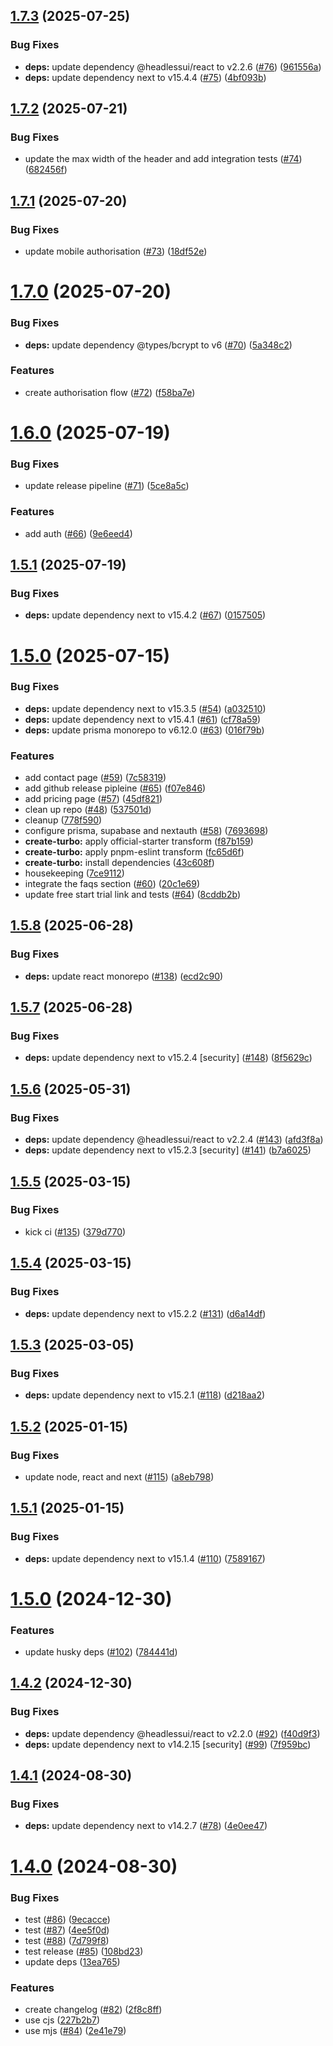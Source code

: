## [1.7.3](https://github.com/imevanc/payhive/compare/v1.7.2...v1.7.3) (2025-07-25)


### Bug Fixes

* **deps:** update dependency @headlessui/react to v2.2.6 ([#76](https://github.com/imevanc/payhive/issues/76)) ([961556a](https://github.com/imevanc/payhive/commit/961556a51026303d9dcfddbcd54f479a91bfd70d))
* **deps:** update dependency next to v15.4.4 ([#75](https://github.com/imevanc/payhive/issues/75)) ([4bf093b](https://github.com/imevanc/payhive/commit/4bf093b2b267e097443711c39a09fdfcc00b00a2))

## [1.7.2](https://github.com/imevanc/payhive/compare/v1.7.1...v1.7.2) (2025-07-21)


### Bug Fixes

* update the max width of the header and add integration tests ([#74](https://github.com/imevanc/payhive/issues/74)) ([682456f](https://github.com/imevanc/payhive/commit/682456f02397bb6c345aa441a4665bfb73e9ab16))

## [1.7.1](https://github.com/imevanc/payhive/compare/v1.7.0...v1.7.1) (2025-07-20)


### Bug Fixes

* update mobile authorisation ([#73](https://github.com/imevanc/payhive/issues/73)) ([18df52e](https://github.com/imevanc/payhive/commit/18df52e0bec614167bb22679e051624596fcdde6))

# [1.7.0](https://github.com/imevanc/payhive/compare/v1.6.0...v1.7.0) (2025-07-20)


### Bug Fixes

* **deps:** update dependency @types/bcrypt to v6 ([#70](https://github.com/imevanc/payhive/issues/70)) ([5a348c2](https://github.com/imevanc/payhive/commit/5a348c2c38285ce255d56ab8aa2408396be731ee))


### Features

* create authorisation flow ([#72](https://github.com/imevanc/payhive/issues/72)) ([f58ba7e](https://github.com/imevanc/payhive/commit/f58ba7e1ecb99d8da918b8e5d06aa85f4f06f5a4))

# [1.6.0](https://github.com/imevanc/payhive/compare/v1.5.1...v1.6.0) (2025-07-19)


### Bug Fixes

* update release pipeline ([#71](https://github.com/imevanc/payhive/issues/71)) ([5ce8a5c](https://github.com/imevanc/payhive/commit/5ce8a5cabab1100d72b0172b6ba228a418ad9ac7))


### Features

* add auth ([#66](https://github.com/imevanc/payhive/issues/66)) ([9e6eed4](https://github.com/imevanc/payhive/commit/9e6eed472e41132a619ab5a409ef1143567c804d))

## [1.5.1](https://github.com/imevanc/payhive/compare/v1.5.0...v1.5.1) (2025-07-19)


### Bug Fixes

* **deps:** update dependency next to v15.4.2 ([#67](https://github.com/imevanc/payhive/issues/67)) ([0157505](https://github.com/imevanc/payhive/commit/0157505b724ecadf24e2ad0f7bbfbfe49a2c5629))

# [1.5.0](https://github.com/imevanc/payhive/compare/v1.4.3...v1.5.0) (2025-07-15)


### Bug Fixes

* **deps:** update dependency next to v15.3.5 ([#54](https://github.com/imevanc/payhive/issues/54)) ([a032510](https://github.com/imevanc/payhive/commit/a0325108bb19ab1c8df971c973ea426978dea611))
* **deps:** update dependency next to v15.4.1 ([#61](https://github.com/imevanc/payhive/issues/61)) ([cf78a59](https://github.com/imevanc/payhive/commit/cf78a594494902dbcd41bc1688fea9e8f0f3f545))
* **deps:** update prisma monorepo to v6.12.0 ([#63](https://github.com/imevanc/payhive/issues/63)) ([016f79b](https://github.com/imevanc/payhive/commit/016f79bc55e3241a96e8dfca3b69c7709f6258cb))


### Features

* add contact page ([#59](https://github.com/imevanc/payhive/issues/59)) ([7c58319](https://github.com/imevanc/payhive/commit/7c583192a58f4bf9a7511dd6841a6e8a9538a4e1))
* add github release pipleine ([#65](https://github.com/imevanc/payhive/issues/65)) ([f07e846](https://github.com/imevanc/payhive/commit/f07e846cc68c5dd0492d119a66bb8f7fb732cf12))
* add pricing page ([#57](https://github.com/imevanc/payhive/issues/57)) ([45df821](https://github.com/imevanc/payhive/commit/45df821c644a922a0064ed28256f5ab9bc2594a5))
* clean up repo ([#48](https://github.com/imevanc/payhive/issues/48)) ([537501d](https://github.com/imevanc/payhive/commit/537501df3549f3b358d1cb99ecd4e2baca1ad884))
* cleanup ([778f590](https://github.com/imevanc/payhive/commit/778f59025c77f078a853acd41b9fb07f9a927d05))
* configure prisma, supabase and nextauth ([#58](https://github.com/imevanc/payhive/issues/58)) ([7693698](https://github.com/imevanc/payhive/commit/7693698304f44782f22ca3102461c5e3d148f9ba))
* **create-turbo:** apply official-starter transform ([f87b159](https://github.com/imevanc/payhive/commit/f87b159137faa758c9e44b671f021e7854ad6fc3))
* **create-turbo:** apply pnpm-eslint transform ([fc65d6f](https://github.com/imevanc/payhive/commit/fc65d6f5ce380944eab41a9e30161fbc9f15e65e))
* **create-turbo:** install dependencies ([43c608f](https://github.com/imevanc/payhive/commit/43c608feed85e9a16530632ec5f359e59735b2cb))
* housekeeping ([7ce9112](https://github.com/imevanc/payhive/commit/7ce91121f562eb341e53e980a774dfee7fadf738))
* integrate the faqs section ([#60](https://github.com/imevanc/payhive/issues/60)) ([20c1e69](https://github.com/imevanc/payhive/commit/20c1e691a9a0027ede1cb3abd212d7c7a70dfe48))
* update free start trial link and tests ([#64](https://github.com/imevanc/payhive/issues/64)) ([8cddb2b](https://github.com/imevanc/payhive/commit/8cddb2b6df9131abcae96a8ff5ec7086ca2c4d4a))

## [1.5.8](https://github.com/imevanc/nextjs-starter/compare/v1.5.7...v1.5.8) (2025-06-28)


### Bug Fixes

* **deps:** update react monorepo ([#138](https://github.com/imevanc/nextjs-starter/issues/138)) ([ecd2c90](https://github.com/imevanc/nextjs-starter/commit/ecd2c9023d9d929d57dc6b1df9866cf8e6c2041f))

## [1.5.7](https://github.com/imevanc/nextjs-starter/compare/v1.5.6...v1.5.7) (2025-06-28)


### Bug Fixes

* **deps:** update dependency next to v15.2.4 [security] ([#148](https://github.com/imevanc/nextjs-starter/issues/148)) ([8f5629c](https://github.com/imevanc/nextjs-starter/commit/8f5629cde6a367e9998f8bcf22ed55c6148fce1c))

## [1.5.6](https://github.com/imevanc/nextjs-starter/compare/v1.5.5...v1.5.6) (2025-05-31)


### Bug Fixes

* **deps:** update dependency @headlessui/react to v2.2.4 ([#143](https://github.com/imevanc/nextjs-starter/issues/143)) ([afd3f8a](https://github.com/imevanc/nextjs-starter/commit/afd3f8a69a9fe7d8a8c54bf4e283a7dfdcb8947c))
* **deps:** update dependency next to v15.2.3 [security] ([#141](https://github.com/imevanc/nextjs-starter/issues/141)) ([b7a6025](https://github.com/imevanc/nextjs-starter/commit/b7a60259c9fe55341a1ee70c153f4f58b3800447))

## [1.5.5](https://github.com/imevanc/nextjs-starter/compare/v1.5.4...v1.5.5) (2025-03-15)


### Bug Fixes

* kick ci ([#135](https://github.com/imevanc/nextjs-starter/issues/135)) ([379d770](https://github.com/imevanc/nextjs-starter/commit/379d770da990cabf28a754173f1dc36965068388))

## [1.5.4](https://github.com/imevanc/nextjs-starter/compare/v1.5.3...v1.5.4) (2025-03-15)


### Bug Fixes

* **deps:** update dependency next to v15.2.2 ([#131](https://github.com/imevanc/nextjs-starter/issues/131)) ([d6a14df](https://github.com/imevanc/nextjs-starter/commit/d6a14df80d042e9a15ed0b03189d62d239a35964))

## [1.5.3](https://github.com/imevanc/nextjs-starter/compare/v1.5.2...v1.5.3) (2025-03-05)


### Bug Fixes

* **deps:** update dependency next to v15.2.1 ([#118](https://github.com/imevanc/nextjs-starter/issues/118)) ([d218aa2](https://github.com/imevanc/nextjs-starter/commit/d218aa2e7777e8aadd54b83aab60666b0c219b07))

## [1.5.2](https://github.com/imevanc/nextjs-starter/compare/v1.5.1...v1.5.2) (2025-01-15)


### Bug Fixes

* update node, react and next ([#115](https://github.com/imevanc/nextjs-starter/issues/115)) ([a8eb798](https://github.com/imevanc/nextjs-starter/commit/a8eb798e702e62055fa09c475600d5458d42b91b))

## [1.5.1](https://github.com/imevanc/nextjs-starter/compare/v1.5.0...v1.5.1) (2025-01-15)


### Bug Fixes

* **deps:** update dependency next to v15.1.4 ([#110](https://github.com/imevanc/nextjs-starter/issues/110)) ([7589167](https://github.com/imevanc/nextjs-starter/commit/7589167a0c3ccbf70dd21b4d1457db93ea391602))

# [1.5.0](https://github.com/imevanc/nextjs-starter/compare/v1.4.2...v1.5.0) (2024-12-30)


### Features

* update husky deps ([#102](https://github.com/imevanc/nextjs-starter/issues/102)) ([784441d](https://github.com/imevanc/nextjs-starter/commit/784441da5f50fdc0a700607541ed8ed9ced166d8))

## [1.4.2](https://github.com/imevanc/nextjs-starter/compare/v1.4.1...v1.4.2) (2024-12-30)


### Bug Fixes

* **deps:** update dependency @headlessui/react to v2.2.0 ([#92](https://github.com/imevanc/nextjs-starter/issues/92)) ([f40d9f3](https://github.com/imevanc/nextjs-starter/commit/f40d9f36c315b359b000b2a90cfa5e90d2609d50))
* **deps:** update dependency next to v14.2.15 [security] ([#99](https://github.com/imevanc/nextjs-starter/issues/99)) ([7f959bc](https://github.com/imevanc/nextjs-starter/commit/7f959bce7ef3a7093f77f8f8ba62d58517dca9a9))

## [1.4.1](https://github.com/imevanc/nextjs-starter/compare/v1.4.0...v1.4.1) (2024-08-30)


### Bug Fixes

* **deps:** update dependency next to v14.2.7 ([#78](https://github.com/imevanc/nextjs-starter/issues/78)) ([4e0ee47](https://github.com/imevanc/nextjs-starter/commit/4e0ee47f386cc5882fbdf153d413ae32bc9777d5))

# [1.4.0](https://github.com/imevanc/nextjs-starter/compare/v1.3.0...v1.4.0) (2024-08-30)


### Bug Fixes

* test ([#86](https://github.com/imevanc/nextjs-starter/issues/86)) ([9ecacce](https://github.com/imevanc/nextjs-starter/commit/9ecacce5d4945ac440903285110dd1f74b04a313))
* test ([#87](https://github.com/imevanc/nextjs-starter/issues/87)) ([4ee5f0d](https://github.com/imevanc/nextjs-starter/commit/4ee5f0d627d0ce35804c3b06ad955a2658263250))
* test ([#88](https://github.com/imevanc/nextjs-starter/issues/88)) ([7d799f8](https://github.com/imevanc/nextjs-starter/commit/7d799f8860f2eb9b2c38f341efcff91d5b19e933))
* test release ([#85](https://github.com/imevanc/nextjs-starter/issues/85)) ([108bd23](https://github.com/imevanc/nextjs-starter/commit/108bd232654ee49ef31bb055281154718bc05260))
* update deps ([13ea765](https://github.com/imevanc/nextjs-starter/commit/13ea765370eb82dba0c49aaa323c2677162a65f3))


### Features

* create changelog ([#82](https://github.com/imevanc/nextjs-starter/issues/82)) ([2f8c8ff](https://github.com/imevanc/nextjs-starter/commit/2f8c8ffbfebd54ab3bb2995b1232a58474e0a5c2))
* use cjs ([227b2b7](https://github.com/imevanc/nextjs-starter/commit/227b2b7700c1901daddabc654e7176d15f49a449))
* use mjs ([#84](https://github.com/imevanc/nextjs-starter/issues/84)) ([2e41e79](https://github.com/imevanc/nextjs-starter/commit/2e41e790438ae09d99f332b80aa480ad1fc0efb3))
